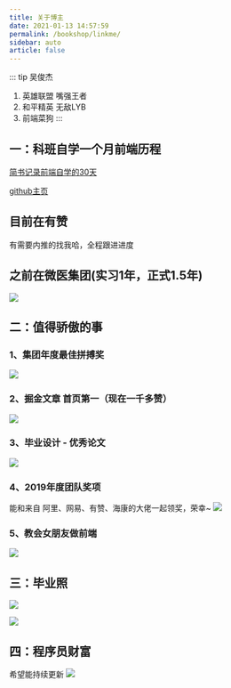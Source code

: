 ```yaml
---
title: 关于博主
date: 2021-01-13 14:57:59
permalink: /bookshop/linkme/
sidebar: auto
article: false
---
```



::: tip 吴俊杰
1. 英雄联盟 嘴强王者<br>
2. 和平精英 无敌LYB<br>
3. 前端菜狗
:::

## 一：科班自学一个月前端历程
[简书记录前端自学的30天](https://www.jianshu.com/u/81a990ed5eff)

[github主页](https://alexwjj.github.io/)

## 目前在有赞
有需要内推的找我哈，全程跟进进度

## 之前在微医集团(实习1年，正式1.5年)
![](https://p6-juejin.byteimg.com/tos-cn-i-k3u1fbpfcp/a6ab3a2d4e834cea8f48acc2af2db08f~tplv-k3u1fbpfcp-watermark.image)
## 二：值得骄傲的事
### 1、集团年度最佳拼搏奖
![](https://p3-juejin.byteimg.com/tos-cn-i-k3u1fbpfcp/7743453998934d77a43e13df7016af04~tplv-k3u1fbpfcp-watermark.image)
### 2、掘金文章 首页第一（现在一千多赞）
![](https://p1-juejin.byteimg.com/tos-cn-i-k3u1fbpfcp/5de6c390076d4897a9b1a5ef43260dc4~tplv-k3u1fbpfcp-watermark.image)

### 3、毕业设计 - 优秀论文
![](https://p1-juejin.byteimg.com/tos-cn-i-k3u1fbpfcp/42ee7bfe30c64b3db7adfe8ddd5d5fe3~tplv-k3u1fbpfcp-watermark.image)

### 4、2019年度团队奖项
能和来自  阿里、网易、有赞、海康的大佬一起领奖，荣幸~
![](https://p1-juejin.byteimg.com/tos-cn-i-k3u1fbpfcp/3e54d656135c4e05832e1d7bd1856a3f~tplv-k3u1fbpfcp-watermark.image)

### 5、教会女朋友做前端
![](https://p1-juejin.byteimg.com/tos-cn-i-k3u1fbpfcp/2f2748a99ab24cfa8f4036b66974d369~tplv-k3u1fbpfcp-watermark.image)
## 三：毕业照
![](https://p1-juejin.byteimg.com/tos-cn-i-k3u1fbpfcp/6218c5302bc34620a6c670e7362abcf0~tplv-k3u1fbpfcp-watermark.image)

![](https://p6-juejin.byteimg.com/tos-cn-i-k3u1fbpfcp/9be52da0d04c49f78409ee415dc8de66~tplv-k3u1fbpfcp-watermark.image)

## 四：程序员财富
希望能持续更新
![](https://p1-juejin.byteimg.com/tos-cn-i-k3u1fbpfcp/e0884d8036b44740868dadf8106b8845~tplv-k3u1fbpfcp-watermark.image)
